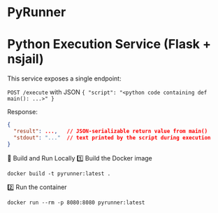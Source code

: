 # PyRunner
# Python Execution Service (Flask + nsjail)

This service exposes a single endpoint:

`POST /execute` with JSON `{ "script": "<python code containing def main(): ...>" }`

Response:
```json
{
  "result": ...,   // JSON-serializable return value from main()
  "stdout": "..."  // text printed by the script during execution
}
```

🧱 Build and Run Locally
1️⃣ Build the Docker image
```
docker build -t pyrunner:latest .
```

2️⃣ Run the container
```
docker run --rm -p 8080:8080 pyrunner:latest
```
